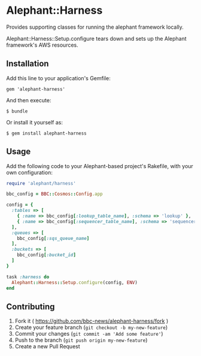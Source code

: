 # Alephant::Harness

Provides supporting classes for running the alephant framework locally.

Alephant::Harness::Setup.configure tears down and sets up the Alephant framework's AWS resources.

## Installation

Add this line to your application's Gemfile:

    gem 'alephant-harness'

And then execute:

    $ bundle

Or install it yourself as:

    $ gem install alephant-harness

## Usage

Add the following code to your Alephant-based project's Rakefile, with your own configuration:

```ruby
require 'alephant/harness'

bbc_config = BBC::Cosmos::Config.app

config = {
  :tables => [
    { :name => bbc_config[:lookup_table_name], :schema => 'lookup' },
	{ :name => bbc_config[:sequencer_table_name], :schema => 'sequencer' }
  ],
  :queues => [
    bbc_config[:sqs_queue_name]
  ],
  :buckets => [
    bbc_config[:bucket_id]
  ]
}

task :harness do
  Alephant::Harness::Setup.configure(config, ENV)
end
```

## Contributing

1. Fork it ( https://github.com/bbc-news/alephant-harness/fork )
2. Create your feature branch (`git checkout -b my-new-feature`)
3. Commit your changes (`git commit -am 'Add some feature'`)
4. Push to the branch (`git push origin my-new-feature`)
5. Create a new Pull Request

